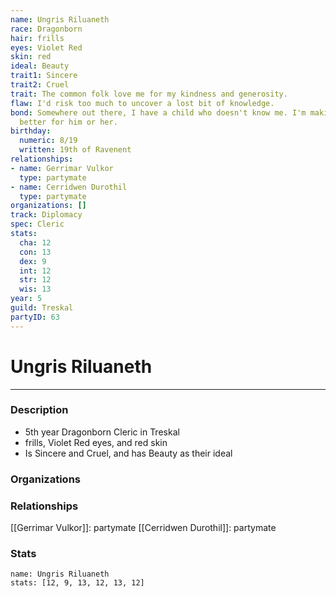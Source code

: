 ```yaml
---
name: Ungris Riluaneth
race: Dragonborn
hair: frills
eyes: Violet Red
skin: red
ideal: Beauty
trait1: Sincere
trait2: Cruel
trait: The common folk love me for my kindness and generosity.
flaw: I'd risk too much to uncover a lost bit of knowledge.
bond: Somewhere out there, I have a child who doesn't know me. I'm making the world
  better for him or her.
birthday:
  numeric: 8/19
  written: 19th of Ravenent
relationships:
- name: Gerrimar Vulkor
  type: partymate
- name: Cerridwen Durothil
  type: partymate
organizations: []
track: Diplomacy
spec: Cleric
stats:
  cha: 12
  con: 13
  dex: 9
  int: 12
  str: 12
  wis: 13
year: 5
guild: Treskal
partyID: 63
---
```

# Ungris Riluaneth
---
### Description
- 5th year Dragonborn Cleric in Treskal
- frills, Violet Red eyes, and red skin
- Is Sincere and Cruel, and has Beauty as their ideal

### Organizations
### Relationships
[[Gerrimar Vulkor]]: partymate
[[Cerridwen Durothil]]: partymate
### Stats
```statblock
name: Ungris Riluaneth
stats: [12, 9, 13, 12, 13, 12]
```